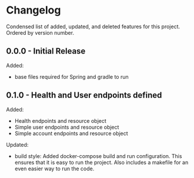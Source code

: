 # Changelog

Condensed list of added, updated, and deleted features for this project.
Ordered by version number.

## 0.0.0 - Initial Release

Added:
- base files required for Spring and gradle to run


## 0.1.0 - Health and User endpoints defined 

Added:
- Health endpoints and resource object
- Simple user endpoints and resource object
- Simple account endpoints and resource object

Updated:
- build style: Added docker-compose build and run configuration. This ensures
that it is easy to run the project. Also includes a makefile for an even easier
way to run the code. 
